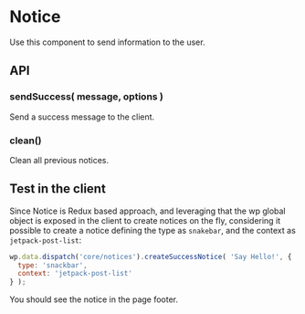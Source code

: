 # Notice

Use this component to send information to the user.
## API

### sendSuccess( message, options )

Send a success message to the client.

### clean()

Clean all previous notices.

## Test in the client

Since Notice is Redux based approach, and leveraging that the wp global object is exposed in the client to create notices on the fly, considering it possible to create a notice defining the type as `snakebar`, and the context as `jetpack-post-list`:

```js
wp.data.dispatch('core/notices').createSuccessNotice( 'Say Hello!', {
  type: 'snackbar',
  context: 'jetpack-post-list'
} );
```

You should see the notice in the page footer.